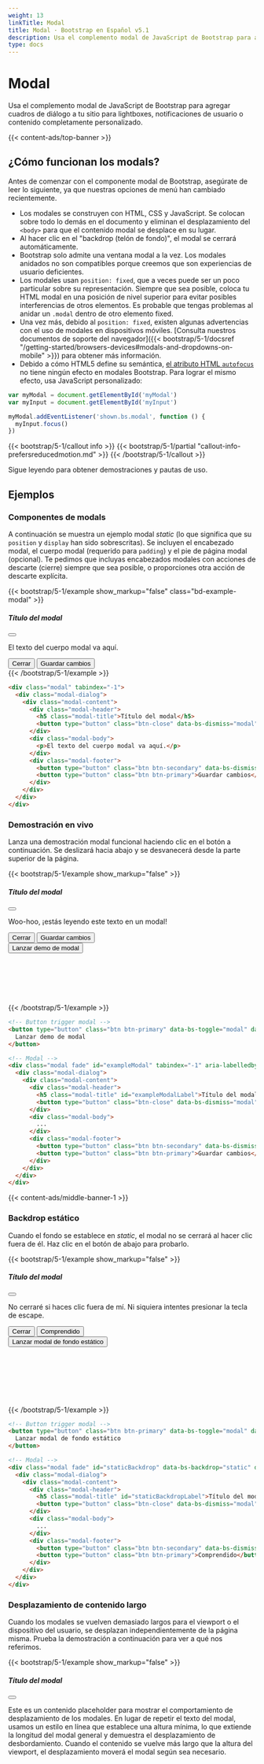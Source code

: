 ```yaml
---
weight: 13
linkTitle: Modal
title: Modal · Bootstrap en Español v5.1
description: Usa el complemento modal de JavaScript de Bootstrap para agregar cuadros de diálogo a tu sitio para lightboxes, notificaciones de usuario o contenido completamente personalizado.
type: docs
---
```


# Modal

Usa el complemento modal de JavaScript de Bootstrap para agregar cuadros de diálogo a tu sitio para lightboxes, notificaciones de usuario o contenido completamente personalizado.

{{< content-ads/top-banner >}}

## ¿Cómo funcionan los modals?

Antes de comenzar con el componente modal de Bootstrap, asegúrate de leer lo siguiente, ya que nuestras opciones de menú han cambiado recientemente.

- Los modales se construyen con HTML, CSS y JavaScript. Se colocan sobre todo lo demás en el documento y eliminan el desplazamiento del `<body>` para que el contenido modal se desplace en su lugar.
- Al hacer clic en el "backdrop (telón de fondo)", el modal se cerrará automáticamente.
- Bootstrap solo admite una ventana modal a la vez. Los modales anidados no son compatibles porque creemos que son experiencias de usuario deficientes.
- Los modales usan `position: fixed`, que a veces puede ser un poco particular sobre su representación. Siempre que sea posible, coloca tu HTML modal en una posición de nivel superior para evitar posibles interferencias de otros elementos. Es probable que tengas problemas al anidar un `.modal` dentro de otro elemento fixed.
- Una vez más, debido al `position: fixed`, existen algunas advertencias con el uso de modales en dispositivos móviles. [Consulta nuestros documentos de soporte del navegador]({{< bootstrap/5-1/docsref "/getting-started/browsers-devices#modals-and-dropdowns-on-mobile" >}}) para obtener más información.
- Debido a cómo HTML5 define su semántica, [el atributo HTML `autofocus`](https://developer.mozilla.org/en-US/docs/Web/HTML/Element/input#attr-autofocus) no tiene ningún efecto en modales Bootstrap. Para lograr el mismo efecto, usa JavaScript personalizado:

```js
var myModal = document.getElementById('myModal')
var myInput = document.getElementById('myInput')

myModal.addEventListener('shown.bs.modal', function () {
  myInput.focus()
})
```

{{< bootstrap/5-1/callout info >}}
{{< bootstrap/5-1/partial "callout-info-prefersreducedmotion.md" >}}
{{< /bootstrap/5-1/callout >}}

Sigue leyendo para obtener demostraciones y pautas de uso.

## Ejemplos

### Componentes de modals

A continuación se muestra un ejemplo modal _static_ (lo que significa que su `position` y `display` han sido sobrescritas). Se incluyen el encabezado modal, el cuerpo modal (requerido para `padding`) y el pie de página modal (opcional). Te pedimos que incluyas encabezados modales con acciones de descarte (cierre) siempre que sea posible, o proporciones otra acción de descarte explícita.

{{< bootstrap/5-1/example show_markup="false" class="bd-example-modal" >}}
  <div class="modal" tabindex="-1">
    <div class="modal-dialog">
      <div class="modal-content">
        <div class="modal-header">
          <h5 class="modal-title">Título del modal</h5>
          <button type="button" class="btn-close" data-bs-dismiss="modal" aria-label="Close"></button>
        </div>
        <div class="modal-body">
          <p>El texto del cuerpo modal va aquí.</p>
        </div>
        <div class="modal-footer">
          <button type="button" class="btn btn-secondary" data-bs-dismiss="modal">Cerrar</button>
          <button type="button" class="btn btn-primary">Guardar cambios</button>
        </div>
      </div>
    </div>
  </div>
{{< /bootstrap/5-1/example >}}

```html
<div class="modal" tabindex="-1">
  <div class="modal-dialog">
    <div class="modal-content">
      <div class="modal-header">
        <h5 class="modal-title">Título del modal</h5>
        <button type="button" class="btn-close" data-bs-dismiss="modal" aria-label="Close"></button>
      </div>
      <div class="modal-body">
        <p>El texto del cuerpo modal va aquí.</p>
      </div>
      <div class="modal-footer">
        <button type="button" class="btn btn-secondary" data-bs-dismiss="modal">Cerrar</button>
        <button type="button" class="btn btn-primary">Guardar cambios</button>
      </div>
    </div>
  </div>
</div>
```

### Demostración en vivo

Lanza una demostración modal funcional haciendo clic en el botón a continuación. Se deslizará hacia abajo y se desvanecerá desde la parte superior de la página.

{{< bootstrap/5-1/example show_markup="false" >}}
  <div class="modal fade" id="exampleModalLive" tabindex="-1" aria-labelledby="exampleModalLiveLabel" aria-hidden="true">
    <div class="modal-dialog">
      <div class="modal-content">
        <div class="modal-header">
          <h5 class="modal-title" id="exampleModalLiveLabel">Título del modal</h5>
          <button type="button" class="btn-close" data-bs-dismiss="modal" aria-label="Close"></button>
        </div>
        <div class="modal-body">
          <p>Woo-hoo, ¡estás leyendo este texto en un modal!</p>
        </div>
        <div class="modal-footer">
          <button type="button" class="btn btn-secondary" data-bs-dismiss="modal">Cerrar</button>
          <button type="button" class="btn btn-primary">Guardar cambios</button>
        </div>
      </div>
    </div>
  </div>

  <button type="button" class="btn btn-primary" data-bs-toggle="modal" data-bs-target="#exampleModalLive">
    Lanzar demo de modal
  </button>
  <br><br><br><br><br><br><br>
{{< /bootstrap/5-1/example >}}

```html
<!-- Button trigger modal -->
<button type="button" class="btn btn-primary" data-bs-toggle="modal" data-bs-target="#exampleModal">
  Lanzar demo de modal
</button>

<!-- Modal -->
<div class="modal fade" id="exampleModal" tabindex="-1" aria-labelledby="exampleModalLabel" aria-hidden="true">
  <div class="modal-dialog">
    <div class="modal-content">
      <div class="modal-header">
        <h5 class="modal-title" id="exampleModalLabel">Título del modal</h5>
        <button type="button" class="btn-close" data-bs-dismiss="modal" aria-label="Close"></button>
      </div>
      <div class="modal-body">
        ...
      </div>
      <div class="modal-footer">
        <button type="button" class="btn btn-secondary" data-bs-dismiss="modal">Cerrar</button>
        <button type="button" class="btn btn-primary">Guardar cambios</button>
      </div>
    </div>
  </div>
</div>
```

{{< content-ads/middle-banner-1 >}}

### Backdrop estático

Cuando el fondo se establece en *static*, el modal no se cerrará al hacer clic fuera de él. Haz clic en el botón de abajo para probarlo.

{{< bootstrap/5-1/example show_markup="false" >}}
  <div class="modal fade" id="staticBackdropLive" data-bs-backdrop="static" data-bs-keyboard="false" tabindex="-1" aria-labelledby="staticBackdropLiveLabel" aria-hidden="true">
    <div class="modal-dialog">
      <div class="modal-content">
        <div class="modal-header">
          <h5 class="modal-title" id="staticBackdropLiveLabel">Título del modal</h5>
          <button type="button" class="btn-close" data-bs-dismiss="modal" aria-label="Close"></button>
        </div>
        <div class="modal-body">
          <p>No cerraré si haces clic fuera de mí. Ni siquiera intentes presionar la tecla de escape.</p>
        </div>
        <div class="modal-footer">
          <button type="button" class="btn btn-secondary" data-bs-dismiss="modal">Cerrar</button>
          <button type="button" class="btn btn-primary">Comprendido</button>
        </div>
      </div>
    </div>
  </div>

  <button type="button" class="btn btn-primary" data-bs-toggle="modal" data-bs-target="#staticBackdropLive">
    Lanzar modal de fondo estático
  </button>
  <br><br><br><br><br><br><br><br>
{{< /bootstrap/5-1/example >}}

```html
<!-- Button trigger modal -->
<button type="button" class="btn btn-primary" data-bs-toggle="modal" data-bs-target="#staticBackdrop">
  Lanzar modal de fondo estático
</button>

<!-- Modal -->
<div class="modal fade" id="staticBackdrop" data-bs-backdrop="static" data-bs-keyboard="false" tabindex="-1" aria-labelledby="staticBackdropLabel" aria-hidden="true">
  <div class="modal-dialog">
    <div class="modal-content">
      <div class="modal-header">
        <h5 class="modal-title" id="staticBackdropLabel">Título del modal</h5>
        <button type="button" class="btn-close" data-bs-dismiss="modal" aria-label="Close"></button>
      </div>
      <div class="modal-body">
        ...
      </div>
      <div class="modal-footer">
        <button type="button" class="btn btn-secondary" data-bs-dismiss="modal">Cerrar</button>
        <button type="button" class="btn btn-primary">Comprendido</button>
      </div>
    </div>
  </div>
</div>
```

### Desplazamiento de contenido largo

Cuando los modales se vuelven demasiado largos para el viewport o el dispositivo del usuario, se desplazan independientemente de la página misma. Prueba la demostración a continuación para ver a qué nos referimos.

{{< bootstrap/5-1/example show_markup="false" >}}
  <div class="modal fade" id="exampleModalLong" tabindex="-1" aria-labelledby="exampleModalLongTitle" aria-hidden="true">
    <div class="modal-dialog">
      <div class="modal-content">
        <div class="modal-header">
          <h5 class="modal-title" id="exampleModalLongTitle">Título del modal</h5>
          <button type="button" class="btn-close" data-bs-dismiss="modal" aria-label="Close"></button>
        </div>
        <div class="modal-body" style="min-height: 1500px">
          <p>Este es un contenido placeholder para mostrar el comportamiento de desplazamiento de los modales. En lugar de repetir el texto del modal, usamos un estilo en línea que establece una altura mínima, lo que extiende la longitud del modal general y demuestra el desplazamiento de desbordamiento. Cuando el contenido se vuelve más largo que la altura del viewport, el desplazamiento moverá el modal según sea necesario.</p>
        </div>
        <div class="modal-footer">
          <button type="button" class="btn btn-secondary" data-bs-dismiss="modal">Cerrar</button>
          <button type="button" class="btn btn-primary">Guardar cambios</button>
        </div>
      </div>
    </div>
  </div>

  <button type="button" class="btn btn-primary" data-bs-toggle="modal" data-bs-target="#exampleModalLong">
    Lanzar demo de modal
  </button>
  <br><br><br><br><br><br><br><br>
{{< /bootstrap/5-1/example >}}

También puedes crear un modal desplazable que permita desplazar el cuerpo modal agregando `.modal-dialog-scrollable` a `.modal-dialog`.

{{< bootstrap/5-1/example show_markup="false" >}}
  <div class="modal fade" id="exampleModalScrollable" tabindex="-1" aria-labelledby="exampleModalScrollableTitle" aria-hidden="true">
    <div class="modal-dialog modal-dialog-scrollable">
      <div class="modal-content">
        <div class="modal-header">
          <h5 class="modal-title" id="exampleModalScrollableTitle">Título del modal</h5>
          <button type="button" class="btn-close" data-bs-dismiss="modal" aria-label="Close"></button>
        </div>
        <div class="modal-body">
          <p>Este es un contenido placeholder para mostrar el comportamiento de desplazamiento de los modales. Usamos saltos de línea repetidos para demostrar cómo el contenido puede exceder la altura interna mínima, mostrando así el desplazamiento interno. Cuando el contenido se vuelve más largo que la altura máxima predefinida del modal, el contenido se recortará y te podrás desplazar dentro del modal.</p>
          <br><br><br><br><br><br><br><br><br><br><br><br><br><br><br><br><br><br><br><br><br><br><br><br><br><br><br><br><br><br><br><br><br><br><br><br><br><br><br><br>
          <p>Este contenido debería aparecer en la parte inferior después de desplazarte.</p>
        </div>
        <div class="modal-footer">
          <button type="button" class="btn btn-secondary" data-bs-dismiss="modal">Cerrar</button>
          <button type="button" class="btn btn-primary">Guardar cambios</button>
        </div>
      </div>
    </div>
  </div>

  <button type="button" class="btn btn-primary" data-bs-toggle="modal" data-bs-target="#exampleModalScrollable">
    Lanzar demo de modal
  </button>
  <br><br><br><br><br><br><br><br>
{{< /bootstrap/5-1/example >}}

```html
<!-- Scrollable modal -->
<div class="modal-dialog modal-dialog-scrollable">
  ...
</div>
```

### Centrado verticalmente

Agrega `.modal-dialog-centered` a `.modal-dialog` para centrar verticalmente el modal.

{{< bootstrap/5-1/example show_markup="false" >}}
  <div class="modal fade" id="exampleModalCenter" tabindex="-1" aria-labelledby="exampleModalCenterTitle" aria-hidden="true">
    <div class="modal-dialog modal-dialog-centered">
      <div class="modal-content">
        <div class="modal-header">
          <h5 class="modal-title" id="exampleModalCenterTitle">Título del modal</h5>
          <button type="button" class="btn-close" data-bs-dismiss="modal" aria-label="Close"></button>
        </div>
        <div class="modal-body">
          <p>Este es un modal centrado verticalmente.</p>
        </div>
        <div class="modal-footer">
          <button type="button" class="btn btn-secondary" data-bs-dismiss="modal">Cerrar</button>
          <button type="button" class="btn btn-primary">Guardar cambios</button>
        </div>
      </div>
    </div>
  </div>

  <div class="modal fade" id="exampleModalCenteredScrollable" tabindex="-1" aria-labelledby="exampleModalCenteredScrollableTitle" aria-hidden="true">
    <div class="modal-dialog modal-dialog-centered modal-dialog-scrollable">
      <div class="modal-content">
        <div class="modal-header">
          <h5 class="modal-title" id="exampleModalCenteredScrollableTitle">Título del modal</h5>
          <button type="button" class="btn-close" data-bs-dismiss="modal" aria-label="Close"></button>
        </div>
        <div class="modal-body">
          <p>Este es un contenido placeholder para mostrar un modal centrado verticalmente. Hemos agregado una copia adicional aquí para mostrar cómo funciona el centrado vertical del modal cuando se combina con modales desplazables. También usamos algunos saltos de línea repetidos para extender rápidamente la altura del contenido, lo que activa el desplazamiento. Cuando el contenido se vuelve más largo que la altura máxima predefinida de modal, el contenido se recortará y se podrá desplazar dentro del modal.</p>
          <br><br><br><br><br><br><br><br><br><br>
          <p>Justo así.</p>
        </div>
        <div class="modal-footer">
          <button type="button" class="btn btn-secondary" data-bs-dismiss="modal">Cerrar</button>
          <button type="button" class="btn btn-primary">Guardar cambios</button>
        </div>
      </div>
    </div>
  </div>


  <button type="button" class="btn btn-primary" data-bs-toggle="modal" data-bs-target="#exampleModalCenter">
    Modal centrado verticalmente
  </button>
  <button type="button" class="btn btn-primary" data-bs-toggle="modal" data-bs-target="#exampleModalCenteredScrollable">
    Modal desplazable centrado verticalmente
  </button>
  <br><br><br><br><br><br><br><br>
{{< /bootstrap/5-1/example >}}

```html
<!-- Modal centrado verticalmente -->
<div class="modal-dialog modal-dialog-centered">
  ...
</div>

<!-- Modal desplazable centrado verticalmente -->
<div class="modal-dialog modal-dialog-centered modal-dialog-scrollable">
  ...
</div>
```

### Tooltips y popovers

[Tooltips]({{< bootstrap/5-1/docsref "/components/tooltips" >}}) y [popovers]({{< bootstrap/5-1/docsref "/components/popovers" >}}) se pueden colocar dentro de los modales según sea necesario. Cuando los modales se cierran, todos los tooltips y popovers también se descartan automáticamente.

{{< bootstrap/5-1/example show_markup="false" >}}
<div class="modal fade" id="exampleModalPopovers" tabindex="-1" aria-labelledby="exampleModalPopoversLabel" aria-hidden="true">
    <div class="modal-dialog">
      <div class="modal-content">
        <div class="modal-header">
          <h5 class="modal-title" id="exampleModalPopoversLabel">Título del modal</h5>
          <button type="button" class="btn-close" data-bs-dismiss="modal" aria-label="Close"></button>
        </div>
        <div class="modal-body">
          <h5>Popover en un modal</h5>
          <p>Este <a href="#" role="button" class="btn btn-secondary popover-test" title="Popover title" data-bs-content="El contenido del cuerpo del  popover se establece en este atributo." data-bs-container="#exampleModalPopovers">botón</a> muestra un popover al hacer clic en él.</p>
          <hr>
          <h5>Tooltips en un modal</h5>
          <p><a href="#" class="tooltip-test" title="Tooltip" data-bs-container="#exampleModalPopovers">Este enlace</a> y <a href="#" class="tooltip-test" title="Tooltip" data-bs-container="#exampleModalPopovers">este enlace</a> tienen tooltips en su estado hover.</p>
        </div>
        <div class="modal-footer">
          <button type="button" class="btn btn-secondary" data-bs-dismiss="modal">Cerrar</button>
          <button type="button" class="btn btn-primary">Guardar cambios</button>
        </div>
      </div>
    </div>
  </div>
  <button type="button" class="btn btn-primary" data-bs-toggle="modal" data-bs-target="#exampleModalPopovers">
    Lanzar demo de modal
  </button>
  <br><br><br><br><br><br><br><br>
  <br><br><br><br><br>
{{< /bootstrap/5-1/example >}}

```html
<div class="modal-body">
  <h5>Popover en un modal</h5>
  <p>Este <a href="#" role="button" class="btn btn-secondary popover-test" title="Popover title" data-bs-content="El contenido del cuerpo del  popover se establece en este atributo." data-bs-container="#exampleModalPopovers">botón</a> muestra un popover al hacer clic en él.</p>
  <hr>
  <h5>Tooltips en un modal</h5>
  <p><a href="#" class="tooltip-test" title="Tooltip" data-bs-container="#exampleModalPopovers">Este enlace</a> y <a href="#" class="tooltip-test" title="Tooltip" data-bs-container="#exampleModalPopovers">este enlace</a> tienen tooltips en su estado hover.</p>
</div>
```

### Uso de la cuadrícula

Utiliza el sistema de cuadrícula Bootstrap dentro de un modal anidando `.container-fluid` dentro de `.modal-body`. Luego, usa las clases normales del sistema de cuadrícula como lo harías en cualquier otro lugar.

{{< bootstrap/5-1/example show_markup="false" >}}
<div class="modal fade" id="gridSystemModal" tabindex="-1" aria-labelledby="gridModalLabel" aria-hidden="true">
  <div class="modal-dialog">
    <div class="modal-content">
      <div class="modal-header">
        <h5 class="modal-title" id="gridModalLabel">Cuadrícula en modals</h5>
        <button type="button" class="btn-close" data-bs-dismiss="modal" aria-label="Close"></button>
      </div>
      <div class="modal-body">
        <div class="container-fluid bd-example-row">
          <div class="row">
            <div class="col-md-4">.col-md-4</div>
            <div class="col-md-4 ms-auto">.col-md-4 .ms-auto</div>
          </div>
          <div class="row">
            <div class="col-md-3 ms-auto">.col-md-3 .ms-auto</div>
            <div class="col-md-2 ms-auto">.col-md-2 .ms-auto</div>
          </div>
          <div class="row">
            <div class="col-md-6 ms-auto">.col-md-6 .ms-auto</div>
          </div>
          <div class="row">
            <div class="col-sm-9">
              Nivel 1: .col-sm-9
              <div class="row">
                <div class="col-8 col-sm-6">
                  Nivel 2: .col-8 .col-sm-6
                </div>
                <div class="col-4 col-sm-6">
                  Nivel 2: .col-4 .col-sm-6
                </div>
              </div>
            </div>
          </div>
        </div>
      </div>
      <div class="modal-footer">
        <button type="button" class="btn btn-secondary" data-bs-dismiss="modal">Cerrar</button>
        <button type="button" class="btn btn-primary">Guardar cambios</button>
      </div>
    </div>
  </div>
</div>
<button type="button" class="btn btn-primary" data-bs-toggle="modal" data-bs-target="#gridSystemModal">
  Lanzar demo de modal
</button>
  <br><br><br><br><br><br><br><br>
  <br><br><br><br><br><br><br><br>
{{< /bootstrap/5-1/example >}}

```html
<div class="modal-body">
  <div class="container-fluid">
    <div class="row">
      <div class="col-md-4">.col-md-4</div>
      <div class="col-md-4 ms-auto">.col-md-4 .ms-auto</div>
    </div>
    <div class="row">
      <div class="col-md-3 ms-auto">.col-md-3 .ms-auto</div>
      <div class="col-md-2 ms-auto">.col-md-2 .ms-auto</div>
    </div>
    <div class="row">
      <div class="col-md-6 ms-auto">.col-md-6 .ms-auto</div>
    </div>
    <div class="row">
      <div class="col-sm-9">
        Nivel 1: .col-sm-9
        <div class="row">
          <div class="col-8 col-sm-6">
            Nivel 2: .col-8 .col-sm-6
          </div>
          <div class="col-4 col-sm-6">
            Nivel 2: .col-4 .col-sm-6
          </div>
        </div>
      </div>
    </div>
  </div>
</div>
```

### Contenido modal variable

¿Tienes un montón de botones que activan el mismo modal con contenidos ligeramente diferentes? Usa `event.relatedTarget` y [atributos HTML `data-bs-*`](https://developer.mozilla.org/en-US/docs/Learn/HTML/Howto/Use_data_attributes) para variar el contenido del modal según en qué botón se hizo clic.

A continuación se muestra una demostración en vivo seguida de un ejemplo de HTML y JavaScript. Para obtener más información, [lee los documentos de eventos modales](#events) para obtener detalles sobre `relatedTarget`.

{{< bootstrap/5-1/example show_markup="false" >}}
<button type="button" class="btn btn-primary" data-bs-toggle="modal" data-bs-target="#exampleModal" data-bs-whatever="@mdo">Abrir modal para @mdo</button>
<button type="button" class="btn btn-primary" data-bs-toggle="modal" data-bs-target="#exampleModal" data-bs-whatever="@fat">Abrir modal para @fat</button>
<button type="button" class="btn btn-primary" data-bs-toggle="modal" data-bs-target="#exampleModal" data-bs-whatever="@getbootstrap">Abrir modal para @getbootstrap</button>

<div class="modal fade" id="exampleModal" tabindex="-1" aria-labelledby="exampleModalLabel" aria-hidden="true">
  <div class="modal-dialog">
    <div class="modal-content">
      <div class="modal-header">
        <h5 class="modal-title" id="exampleModalLabel">Nuevo mensaje</h5>
        <button type="button" class="btn-close" data-bs-dismiss="modal" aria-label="Close"></button>
      </div>
      <div class="modal-body">
        <form>
          <div class="mb-3">
            <label for="recipient-name" class="col-form-label">Destinatario:</label>
            <input type="text" class="form-control" id="recipient-name">
          </div>
          <div class="mb-3">
            <label for="message-text" class="col-form-label">Mensaje:</label>
            <textarea class="form-control" id="message-text"></textarea>
          </div>
        </form>
      </div>
      <div class="modal-footer">
        <button type="button" class="btn btn-secondary" data-bs-dismiss="modal">Cerrar</button>
        <button type="button" class="btn btn-primary">Enviar mensaje</button>
      </div>
    </div>
  </div>
</div>
  <br><br><br><br><br><br><br><br>
  <br><br><br><br><br><br>
{{< /bootstrap/5-1/example >}}

```html
<button type="button" class="btn btn-primary" data-bs-toggle="modal" data-bs-target="#exampleModal" data-bs-whatever="@mdo">Abrir modal para @mdo</button>
<button type="button" class="btn btn-primary" data-bs-toggle="modal" data-bs-target="#exampleModal" data-bs-whatever="@fat">Abrir modal para @fat</button>
<button type="button" class="btn btn-primary" data-bs-toggle="modal" data-bs-target="#exampleModal" data-bs-whatever="@getbootstrap">Abrir modal para @getbootstrap</button>

<div class="modal fade" id="exampleModal" tabindex="-1" aria-labelledby="exampleModalLabel" aria-hidden="true">
  <div class="modal-dialog">
    <div class="modal-content">
      <div class="modal-header">
        <h5 class="modal-title" id="exampleModalLabel">Nuevo mensaje</h5>
        <button type="button" class="btn-close" data-bs-dismiss="modal" aria-label="Close"></button>
      </div>
      <div class="modal-body">
        <form>
          <div class="mb-3">
            <label for="recipient-name" class="col-form-label">Destinatario:</label>
            <input type="text" class="form-control" id="recipient-name">
          </div>
          <div class="mb-3">
            <label for="message-text" class="col-form-label">Mensaje:</label>
            <textarea class="form-control" id="message-text"></textarea>
          </div>
        </form>
      </div>
      <div class="modal-footer">
        <button type="button" class="btn btn-secondary" data-bs-dismiss="modal">Cerrar</button>
        <button type="button" class="btn btn-primary">Enviar mensaje</button>
      </div>
    </div>
  </div>
</div>
```

```js
var exampleModal = document.getElementById('exampleModal')
exampleModal.addEventListener('show.bs.modal', function (event) {
  // Botón que activó el modal
  var button = event.relatedTarget
  // Extraer información de los atributos data-bs-*
  var recipient = button.getAttribute('data-bs-whatever')
  // Si es necesario, puedes iniciar una solicitud AJAX aquí
  // y luego realiza la actualización en una devolución de llamada.
  //
  // Actualizar el contenido del modal.
  var modalTitle = exampleModal.querySelector('.modal-title')
  var modalBodyInput = exampleModal.querySelector('.modal-body input')

  modalTitle.textContent = 'Nuevo mensaje para ' + recipient
  modalBodyInput.value = recipient
})
```

{{< content-ads/middle-banner-2 >}}

### Alternar entre modals

Alterna entre múltiples modales con una colocación inteligente de los atributos `data-bs-target` y `data-bs-toggle`. Por ejemplo, podrías alternar un modal de restablecimiento de contraseña desde un modal de inicio de sesión ya abierto. **Ten en cuenta que no se pueden abrir múltiples modales al mismo tiempo**; este método simplemente alterna entre dos modales separados.

{{< bootstrap/5-1/example show_markup="false" >}}
<div class="modal fade" id="exampleModalToggle" aria-hidden="true" aria-labelledby="exampleModalToggleLabel" tabindex="-1">
  <div class="modal-dialog modal-dialog-centered">
    <div class="modal-content">
      <div class="modal-header">
        <h5 class="modal-title" id="exampleModalToggleLabel">Modal 1</h5>
        <button type="button" class="btn-close" data-bs-dismiss="modal" aria-label="Close"></button>
      </div>
      <div class="modal-body">
        Muestra un segundo modal y oculta este con el botón de abajo.
      </div>
      <div class="modal-footer">
        <button class="btn btn-primary" data-bs-target="#exampleModalToggle2" data-bs-toggle="modal">Abrir segundo modal</button>
      </div>
    </div>
  </div>
</div>
<div class="modal fade" id="exampleModalToggle2" aria-hidden="true" aria-labelledby="exampleModalToggleLabel2" tabindex="-1">
  <div class="modal-dialog modal-dialog-centered">
    <div class="modal-content">
      <div class="modal-header">
        <h5 class="modal-title" id="exampleModalToggleLabel2">Modal 2</h5>
        <button type="button" class="btn-close" data-bs-dismiss="modal" aria-label="Close"></button>
      </div>
      <div class="modal-body">
        Oculta este modal y muestra el primero con el botón de abajo.
      </div>
      <div class="modal-footer">
        <button class="btn btn-primary" data-bs-target="#exampleModalToggle" data-bs-toggle="modal">Volver al primero</button>
      </div>
    </div>
  </div>
</div>
<a class="btn btn-primary" data-bs-toggle="modal" href="#exampleModalToggle" role="button">Abrir el primer modal</a>
  <br><br><br><br><br><br><br><br>
{{< /bootstrap/5-1/example >}}

```html
<div class="modal fade" id="exampleModalToggle" aria-hidden="true" aria-labelledby="exampleModalToggleLabel" tabindex="-1">
  <div class="modal-dialog modal-dialog-centered">
    <div class="modal-content">
      <div class="modal-header">
        <h5 class="modal-title" id="exampleModalToggleLabel">Modal 1</h5>
        <button type="button" class="btn-close" data-bs-dismiss="modal" aria-label="Close"></button>
      </div>
      <div class="modal-body">
        Muestra un segundo modal y oculta este con el botón de abajo.
      </div>
      <div class="modal-footer">
        <button class="btn btn-primary" data-bs-target="#exampleModalToggle2" data-bs-toggle="modal">Abrir segundo modal</button>
      </div>
    </div>
  </div>
</div>
<div class="modal fade" id="exampleModalToggle2" aria-hidden="true" aria-labelledby="exampleModalToggleLabel2" tabindex="-1">
  <div class="modal-dialog modal-dialog-centered">
    <div class="modal-content">
      <div class="modal-header">
        <h5 class="modal-title" id="exampleModalToggleLabel2">Modal 2</h5>
        <button type="button" class="btn-close" data-bs-dismiss="modal" aria-label="Close"></button>
      </div>
      <div class="modal-body">
        Oculta este modal y muestra el primero con el botón de abajo.
      </div>
      <div class="modal-footer">
        <button class="btn btn-primary" data-bs-target="#exampleModalToggle" data-bs-toggle="modal">Volver al primero</button>
      </div>
    </div>
  </div>
</div>
<a class="btn btn-primary" data-bs-toggle="modal" href="#exampleModalToggle" role="button">Abrir el primer modal</a>
```

### Cambiar la animación

La variable `$modal-fade-transform` determina el estado de transformación de `.modal-dialog` antes de la animación de aparición gradual del modal, la variable `$modal-show-transform` determina la transformación de `.modal-dialog` en el final de la animación fade-in del modal.

Si deseas, por ejemplo, una animación de acercamiento, puede establecer `$modal-fade-transform: scale(.8)`.

### Eliminar la animación

Para modales que simplemente aparecen en lugar de aparecer gradualmente, elimina la clase `.fade` de tu marcado modal.

```html
<div class="modal" tabindex="-1" aria-labelledby="..." aria-hidden="true">
  ...
</div>
```

### Alturas dinámicas

Si la altura de un modal cambia mientras está abierto, debes llamar a `myModal.handleUpdate()` para reajustar la posición del modal en caso de que aparezca una barra de desplazamiento.

### Accesibilidad

Asegúrate de agregar `aria-labelledby="..."` a `.modal`, haciendo referencia al título modal. Además, puedes dar una descripción de tu diálogo modal con `aria-describedby` en `.modal`. Ten en cuenta que no necesitas agregar `role="dialog"` ya que ya lo agregamos a través de JavaScript.

### Incrustación de videos de YouTube

Incrustar videos de YouTube en modales requiere JavaScript adicional que no está en Bootstrap para detener automáticamente la reproducción y más. [Lee esta útil publicación de Stack Overflow](https://stackoverflow.com/questions/18622508/bootstrap-3-and-youtube-in-modal) para obtener más información.

## Tamaños opcionales

Los modales tienen tres tamaños opcionales, disponibles a través de clases de modificadores que se colocarán en un `.modal-dialog`. Estos tamaños se activan en ciertos breakpoints para evitar las barras de desplazamiento horizontales en viewports más estrechos.

<table class="table">
  <thead>
    <tr>
      <th>Tamaño</th>
      <th>Clase</th>
      <th>Modal max-width</th>
    </tr>
  </thead>
  <tbody>
    <tr>
      <td>Small</td>
      <td><code>.modal-sm</code></td>
      <td><code>300px</code></td>
    </tr>
    <tr>
      <td>Por defecto</td>
      <td class="text-muted">None</td>
      <td><code>500px</code></td>
    </tr>
    <tr>
      <td>Large</td>
      <td><code>.modal-lg</code></td>
      <td><code>800px</code></td>
    </tr>
    <tr>
      <td>Extra large</td>
      <td><code>.modal-xl</code></td>
      <td><code>1140px</code></td>
    </tr>
  </tbody>
</table>

Nuestro modal predeterminado sin clase modificadora constituye el modal de tamaño "medium".

{{< bootstrap/5-1/example show_markup="false" >}}
<div class="modal fade" id="exampleModalXl" tabindex="-1" aria-labelledby="exampleModalXlLabel" aria-hidden="true">
  <div class="modal-dialog modal-xl">
    <div class="modal-content">
      <div class="modal-header">
        <h5 class="modal-title h4" id="exampleModalXlLabel">Extra large modal</h5>
        <button type="button" class="btn-close" data-bs-dismiss="modal" aria-label="Close"></button>
      </div>
      <div class="modal-body">
        ...
      </div>
    </div>
  </div>
</div>

<div class="modal fade" id="exampleModalLg" tabindex="-1" aria-labelledby="exampleModalLgLabel" aria-hidden="true">
  <div class="modal-dialog modal-lg">
    <div class="modal-content">
      <div class="modal-header">
        <h5 class="modal-title h4" id="exampleModalLgLabel">Large modal</h5>
        <button type="button" class="btn-close" data-bs-dismiss="modal" aria-label="Close"></button>
      </div>
      <div class="modal-body">
        ...
      </div>
    </div>
  </div>
</div>

<div class="modal fade" id="exampleModalSm" tabindex="-1" aria-labelledby="exampleModalSmLabel" aria-hidden="true">
  <div class="modal-dialog modal-sm">
    <div class="modal-content">
      <div class="modal-header">
        <h5 class="modal-title h4" id="exampleModalSmLabel">Small modal</h5>
        <button type="button" class="btn-close" data-bs-dismiss="modal" aria-label="Close"></button>
      </div>
      <div class="modal-body">
        ...
      </div>
    </div>
  </div>
</div>

  <button type="button" class="btn btn-primary" data-bs-toggle="modal" data-bs-target="#exampleModalXl">Extra large modal</button>
  <button type="button" class="btn btn-primary" data-bs-toggle="modal" data-bs-target="#exampleModalLg">Large modal</button>
  <button type="button" class="btn btn-primary" data-bs-toggle="modal" data-bs-target="#exampleModalSm">Small modal</button>
  <br><br><br><br><br>
{{< /bootstrap/5-1/example >}}

```html
<div class="modal-dialog modal-xl">...</div>
<div class="modal-dialog modal-lg">...</div>
<div class="modal-dialog modal-sm">...</div>
```

## Modals de pantalla completa

Otra posible sobrescritura es la opción de mostrar un modal que cubra el viewport del usuario, disponible a través de clases modificadoras que se colocan en un `.modal-dialog`.

<table class="table">
  <thead>
    <tr>
      <th>Clase</th>
      <th>Disponibilidad</th>
    </tr>
  </thead>
  <tbody>
    <tr>
      <td><code>.modal-fullscreen</code></td>
      <td>Siempre</td>
    </tr>
    <tr>
      <td><code>.modal-fullscreen-sm-down</code></td>
      <td>Debajo de <code>576px</code></td>
    </tr>
    <tr>
      <td><code>.modal-fullscreen-md-down</code></td>
      <td>Debajo de <code>768px</code></td>
    </tr>
    <tr>
      <td><code>.modal-fullscreen-lg-down</code></td>
      <td>Debajo de <code>992px</code></td>
    </tr>
    <tr>
      <td><code>.modal-fullscreen-xl-down</code></td>
      <td>Debajo de <code>1200px</code></td>
    </tr>
    <tr>
      <td><code>.modal-fullscreen-xxl-down</code></td>
      <td>Debajo de <code>1400px</code></td>
    </tr>
  </tbody>
</table>

{{< bootstrap/5-1/example show_markup="false" >}}
<div class="modal fade" id="exampleModalFullscreen" tabindex="-1" aria-labelledby="exampleModalFullscreenLabel" aria-hidden="true">
  <div class="modal-dialog modal-fullscreen">
    <div class="modal-content">
      <div class="modal-header">
        <h5 class="modal-title h4" id="exampleModalFullscreenLabel">Full screen modal</h5>
        <button type="button" class="btn-close" data-bs-dismiss="modal" aria-label="Close"></button>
      </div>
      <div class="modal-body">
        ...
      </div>
      <div class="modal-footer">
        <button type="button" class="btn btn-secondary" data-bs-dismiss="modal">Cerrar</button>
      </div>
    </div>
  </div>
</div>

<div class="modal fade" id="exampleModalFullscreenSm" tabindex="-1" aria-labelledby="exampleModalFullscreenSmLabel" aria-hidden="true">
  <div class="modal-dialog modal-fullscreen-sm-down">
    <div class="modal-content">
      <div class="modal-header">
        <h5 class="modal-title h4" id="exampleModalFullscreenSmLabel">Full screen debajo de sm</h5>
        <button type="button" class="btn-close" data-bs-dismiss="modal" aria-label="Close"></button>
      </div>
      <div class="modal-body">
        ...
      </div>
      <div class="modal-footer">
        <button type="button" class="btn btn-secondary" data-bs-dismiss="modal">Cerrar</button>
      </div>
    </div>
  </div>
</div>

<div class="modal fade" id="exampleModalFullscreenMd" tabindex="-1" aria-labelledby="exampleModalFullscreenMdLabel" aria-hidden="true">
  <div class="modal-dialog modal-fullscreen-md-down">
    <div class="modal-content">
      <div class="modal-header">
        <h5 class="modal-title h4" id="exampleModalFullscreenMdLabel">Full screen debajo de md</h5>
        <button type="button" class="btn-close" data-bs-dismiss="modal" aria-label="Close"></button>
      </div>
      <div class="modal-body">
        ...
      </div>
      <div class="modal-footer">
        <button type="button" class="btn btn-secondary" data-bs-dismiss="modal">Cerrar</button>
      </div>
    </div>
  </div>
</div>

<div class="modal fade" id="exampleModalFullscreenLg" tabindex="-1" aria-labelledby="exampleModalFullscreenLgLabel" aria-hidden="true">
  <div class="modal-dialog modal-fullscreen-lg-down">
    <div class="modal-content">
      <div class="modal-header">
        <h5 class="modal-title h4" id="exampleModalFullscreenLgLabel">Full screen debajo de lg</h5>
        <button type="button" class="btn-close" data-bs-dismiss="modal" aria-label="Close"></button>
      </div>
      <div class="modal-body">
        ...
      </div>
      <div class="modal-footer">
        <button type="button" class="btn btn-secondary" data-bs-dismiss="modal">Cerrar</button>
      </div>
    </div>
  </div>
</div>

<div class="modal fade" id="exampleModalFullscreenXl" tabindex="-1" aria-labelledby="exampleModalFullscreenXlLabel" aria-hidden="true">
  <div class="modal-dialog modal-fullscreen-xl-down">
    <div class="modal-content">
      <div class="modal-header">
        <h5 class="modal-title h4" id="exampleModalFullscreenXlLabel">Full screen debajo de xl</h5>
        <button type="button" class="btn-close" data-bs-dismiss="modal" aria-label="Close"></button>
      </div>
      <div class="modal-body">
        ...
      </div>
      <div class="modal-footer">
        <button type="button" class="btn btn-secondary" data-bs-dismiss="modal">Cerrar</button>
      </div>
    </div>
  </div>
</div>

<div class="modal fade" id="exampleModalFullscreenXxl" tabindex="-1" aria-labelledby="exampleModalFullscreenXxlLabel" aria-hidden="true">
  <div class="modal-dialog modal-fullscreen-xxl-down">
    <div class="modal-content">
      <div class="modal-header">
        <h5 class="modal-title h4" id="exampleModalFullscreenXxlLabel">Full screen debajo de xxl</h5>
        <button type="button" class="btn-close" data-bs-dismiss="modal" aria-label="Close"></button>
      </div>
      <div class="modal-body">
        ...
      </div>
      <div class="modal-footer">
        <button type="button" class="btn btn-secondary" data-bs-dismiss="modal">Cerrar</button>
      </div>
    </div>
  </div>
</div>

  <button type="button" class="btn btn-primary" data-bs-toggle="modal" data-bs-target="#exampleModalFullscreen">Full screen</button>
  <button type="button" class="btn btn-primary" data-bs-toggle="modal" data-bs-target="#exampleModalFullscreenSm">Full screen debajo de sm</button>
  <button type="button" class="btn btn-primary" data-bs-toggle="modal" data-bs-target="#exampleModalFullscreenMd">Full screen debajo de md</button>
  <button type="button" class="btn btn-primary" data-bs-toggle="modal" data-bs-target="#exampleModalFullscreenLg">Full screen debajo de lg</button>
  <button type="button" class="btn btn-primary" data-bs-toggle="modal" data-bs-target="#exampleModalFullscreenXl">Full screen debajo de xl</button>
  <button type="button" class="btn btn-primary" data-bs-toggle="modal" data-bs-target="#exampleModalFullscreenXxl">Full screen debajo de xxl</button>
  <br><br><br><br><br><br><br><br>
{{< /bootstrap/5-1/example >}}

```html
<!-- Full screen modal -->
<div class="modal-dialog modal-fullscreen-sm-down">
  ...
</div>
```

## Sass

### Variables

{{< bootstrap/5-1/scss-docs name="modal-variables" file="scss/_variables.scss" >}}

### Loop

[Los modales de pantalla completa responsive](#fullscreen-modal) se generan a través del mapa `$breakpoints` y un bucle en `scss/_modal.scss`.

{{< bootstrap/5-1/scss-docs name="modal-fullscreen-loop" file="scss/_modal.scss" >}}

## Uso

El complemento modal alterna su contenido oculto a pedido, a través de atributos de datos o JavaScript. También sobrescribe el comportamiento **hover** predeterminado y genera un `.modal-backdrop` para proporcionar un área de clic para descartar los modales mostrados al hacer clic fuera del modal.

### A través de atributos de datos

#### Toggle

Activa un modal sin escribir JavaScript. Establece `data-bs-toggle="modal"` en un elemento controlador, como un botón, junto con `data-bs-target="#foo"` o `href="#foo"` para apuntar a un modal específico para alternar.

```html
<button type="button" data-bs-toggle="modal" data-bs-target="#myModal">Lanzar modal</button>
```

#### Descartar (cerrar)

{{% bootstrap/5-1/js-dismiss "modal" %}}

{{< bootstrap/5-1/callout warning >}}
Si bien se admiten ambas formas de descartar un modal, ten en cuenta que descartar un modal desde fuera no coincide con [el patrón de diseño de diálogo modal WAI-ARIA](https://www.w3.org/TR/wai-aria-practices-1.1/#dialog_modal). Haz esto bajo tu propio riesgo.
{{< /bootstrap/5-1/callout >}}

### A través de JavaScript

Crea un modal con una sola línea de JavaScript:

```js
var myModal = new bootstrap.Modal(document.getElementById('myModal'), options)
```

### Opciones

Las opciones se pueden pasar a través de atributos de datos o JavaScript. Para los atributos de datos, agrega el nombre de la opción a `data-bs-`, como en `data-bs-backdrop=""`.

<table class="table">
  <thead>
    <tr>
      <th style="width: 100px;">Nombre</th>
      <th style="width: 50px;">Tipo</th>
      <th style="width: 50px;">Por defecto</th>
      <th>Descripción</th>
    </tr>
  </thead>
  <tbody>
    <tr>
      <td><code>backdrop</code></td>
      <td>boolean o el string <code>'static'</code></td>
      <td><code>true</code></td>
      <td>Incluye un telón de fondo modal. Alternativamente, especifica <code>static</code> para un fondo que no cierre el modal al hacer clic.</td>
    </tr>
    <tr>
      <td><code>keyboard</code></td>
      <td>boolean</td>
      <td><code>true</code></td>
      <td>Cierra el modal cuando se presiona la tecla escape</td>
    </tr>
    <tr>
      <td><code>focus</code></td>
      <td>boolean</td>
      <td><code>true</code></td>
      <td>Pone el foco en el modal cuando se inicializa.</td>
    </tr>
  </tbody>
</table>

### Métodos

{{< bootstrap/5-1/callout danger >}}
{{< bootstrap/5-1/partial "callout-danger-async-methods.md" >}}
{{< /bootstrap/5-1/callout >}}

#### Opciones de entrada

Activa tu contenido como modal. Acepta un `object` de opciones opcionales.

```js
var myModal = new bootstrap.Modal(document.getElementById('myModal'), {
  keyboard: false
})
```

{{< content-ads/middle-banner-3 >}}

#### toggle

Cambia manualmente un modal. **Regresa al punto de la llamada antes de que el modal se haya mostrado u ocultado** (es decir, antes de que ocurra el evento `shown.bs.modal` o `hidden.bs.modal`).

```js
myModal.toggle()
```

#### show

Abre manualmente un modal. **Regresa al punto de la llamada antes de que se haya mostrado realmente el modal** (es decir, antes de que ocurra el evento `shown.bs.modal`).

```js
myModal.show()
```

Además, puedes pasar un elemento DOM como un argumento que se puede recibir en los eventos modales (como la propiedad `relatedTarget`).

```js
var modalToggle = document.getElementById('toggleMyModal') // relatedTarget
myModal.show(modalToggle)
```

#### hide

Oculta manualmente un modal. **Regresa al punto de la llamada antes de que se haya ocultado realmente el modal** (es decir, antes de que ocurra el evento `hidden.bs.modal`).

```js
myModal.hide()
```

#### handleUpdate

Reajusta manualmente la posición del modal si la altura de un modal cambia mientras está abierto (es decir, en caso de que aparezca una barra de desplazamiento).

```js
myModal.handleUpdate()
```

#### dispose

Destruye el modal de un elemento. (Elimina los datos almacenados en el elemento DOM)

```js
myModal.dispose()
```

#### getInstance

Método *estático* que te permite obtener la instancia modal asociada con un elemento DOM

```js
var myModalEl = document.getElementById('myModal')
var modal = bootstrap.Modal.getInstance(myModalEl) // Returns a Bootstrap modal instance
```

#### getOrCreateInstance

Método *estático* que te permite obtener la instancia modal asociada con un elemento DOM, o crear una nueva en caso de que no se haya inicializado

```js
var myModalEl = document.querySelector('#myModal')
var modal = bootstrap.Modal.getOrCreateInstance(myModalEl) // Returns a Bootstrap modal instance
```

### Eventos

La clase modal de Bootstrap expone algunos eventos para conectarse a la funcionalidad modal. Todos los eventos modales se activan en el propio modal (es decir, en `<div class="modal">`).


<table class="table">
  <thead>
    <tr>
      <th style="width: 150px;">Tipo de evento</th>
      <th>Descripción</th>
    </tr>
  </thead>
  <tbody>
    <tr>
      <td><code>show.bs.modal</code></td>
      <td>Este evento se activa inmediatamente cuando se llama al método de instancia <code>show</code>. Si es causado por un clic, el elemento en el que se hizo clic estará disponible como la propiedad <code>relatedTarget</code> del evento.</td>
    </tr>
    <tr>
      <td><code>shown.bs.modal</code></td>
      <td>Este evento se activa cuando el modal se ha hecho visible para el usuario (esperará a que se completen las transiciones de CSS). Si es causado por un clic, el elemento en el que se hizo clic estará disponible como la propiedad <code>relatedTarget</code> del evento.</td>
    </tr>
    <tr>
      <td><code>hide.bs.modal</code></td>
      <td>Este evento se activa inmediatamente cuando se llama al método de instancia <code>hide</code>.</td>
    </tr>
    <tr>
      <td><code>hidden.bs.modal</code></td>
      <td>Este evento se activa cuando el modal ha terminado de ocultarse para el usuario (esperará a que se completen las transiciones de CSS).</td>
    </tr>
    <tr>
      <td><code>hidePrevented.bs.modal</code></td>
      <td>Este evento se activa cuando se muestra el modal, su fondo es <code>static</code> y se hace clic fuera del modal o se presiona la tecla escape con la opción de teclado o <code>data-bs-keyboard</code> establecido en <code>false</code>.</td>
    </tr>
  </tbody>
</table>

```js
var myModalEl = document.getElementById('myModal')
myModalEl.addEventListener('hidden.bs.modal', function (event) {
  // hacer algo...
})
```

{{< content-ads/bottom-banner >}}
